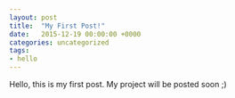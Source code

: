 ```yaml
---
layout: post
title:  "My First Post!"
date:   2015-12-19 00:00:00 +0000
categories: uncategorized
tags:
- hello
---
```



Hello, this is my first post.
My project will be posted soon ;)


